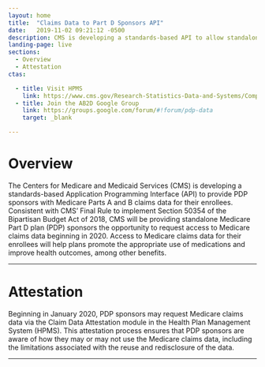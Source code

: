 ```yaml
---
layout: home
title:  "Claims Data to Part D Sponsors API"
date:   2019-11-02 09:21:12 -0500 
description: CMS is developing a standards-based API to allow standalone Medicare Part D plan (PDP) sponsors to retrieve Medicare claims data for their enrollees.
landing-page: live
sections:
  - Overview
  - Attestation  
ctas:

  - title: Visit HPMS
    link: https://www.cms.gov/Research-Statistics-Data-and-Systems/Computer-Data-and-Systems/HPMS/Overview
  - title: Join the AB2D Google Group
    link: https://groups.google.com/forum/#!forum/pdp-data
    target: _blank

---
```



# Overview

The Centers for Medicare and Medicaid Services (CMS) is developing a standards-based 
Application Programming Interface (API) to provide PDP sponsors with Medicare Parts A and B claims 
data for their enrollees. Consistent with CMS’ Final Rule to implement Section 50354 of the 
Bipartisan Budget Act of 2018, CMS will be providing standalone Medicare Part D plan (PDP) sponsors
the opportunity to request access to Medicare claims data beginning in 2020. Access to Medicare 
claims data for their enrollees will help plans promote the appropriate use of medications and 
improve health outcomes, among other benefits.

---

# Attestation

Beginning in January 2020, PDP sponsors may request Medicare claims data via the Claim Data Attestation module in 
the Health Plan Management System (HPMS). This attestation process ensures that PDP sponsors are aware of how 
they may or may not use the Medicare claims data, including the limitations associated with the reuse and redisclosure 
of the data.

---